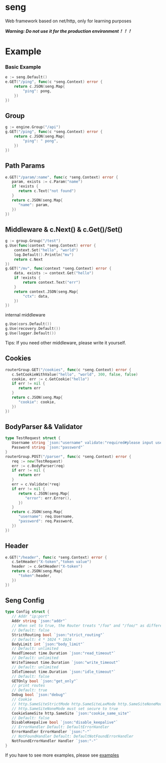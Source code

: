 # seng

Web framework based on net/http, only for learning purposes

**_Warning: Do not use it for the production environment！！！_**

# Example

### Basic Example
```go
e := seng.Default()
e.GET("/ping", func(c *seng.Context) error {
	return c.JSON(seng.Map{
		"ping": pong,
	})
})
```

## Group

```go
g := engine.Group("/api")
g.GET("/ping", func(c *seng.Context) error {
	return c.JSON(seng.Map{
		"ping": " pong",
	})
})
```

## Path Params

```go
e.GET("/param/:name", func(c *seng.Context) error {
   param, exists := c.Param("name")
   if !exists {
      return c.Text("not found")
   }
   return c.JSON(seng.Map{
      "name": param,
   })
})
```

## Middleware & c.Next() & c.Get()/Set()

```go
g := group.Group("/test")
g.Use(func(context *seng.Context) error {
	context.Set("hello", "world")
	log.Default().Println("mv")
	return c.Next
})
g.GET("/mv", func(context *seng.Context) error {
	data, exists := context.Get("hello")
	if !exists {
		return context.Text("err")
	}
	return context.JSON(seng.Map{
		"ctx": data,
	})
})
```

internal middleware

```go
g.Use(cors.Default())
g.Use(recovery.Default())
g.Use(logger.Default())
```

Tips: If you need other middleware, please write it yourself.

## Cookies

```go
routerGroup.GET("/cookies", func(c *seng.Context) error {
   c.SetCookieWithValue("hello", "world", 300, false, false)
   cookie, err := c.GetCookie("hello")
   if err != nil {
      return err
   }
   return c.JSON(seng.Map{
      "cookie": cookie,
   })
})
```

## BodyParser && Validator

```go
type TestRequest struct {
   Username string `json:"username" validate:"required#please input username.|min=1#please enter the legal parameters"`
   Password string `json:"password"`
}
routerGroup.POST("/parser", func(c *seng.Context) error {
   req := new(TestRequest)
   err := c.BodyParser(req)
   if err != nil {
      return err
   }
   err = c.Validate(*req)
   if err != nil {
      return c.JSON(seng.Map{
         "error": err.Error(),
      })
   }
   return c.JSON(seng.Map{
      "username": req.Username,
      "password": req.Password,
   })
})
```

## Header

```go
e.GET("/header", func(c *seng.Context) error {
   c.SetHeader("X-token","token value")
   header := c.GetHeader("X-token")
   return c.JSON(seng.Map{
      "token":header,
   })
})
```

## Seng Config

```go
type Config struct {
   // Addr "ip:port"
   Addr string `json:"addr"`
   // When set to true, the Router treats "/foo" and "/foo/" as different.
   // Default: false
   StrictRouting bool `json:"strict_routing"`
   // Default: 4 * 1024 * 1024
   BodyLimit int `json:"body_limit"`
   // Default: unlimited
   ReadTimeout time.Duration `json:"read_timeout"`
   // Default: unlimited
   WriteTimeout time.Duration `json:"write_timeout"`
   // Default: unlimited
   IdleTimeout time.Duration `json:"idle_timeout"`
   // Default: false
   GETOnly bool `json:"get_only"`
   // print routes
   // Default: true
   Debug bool `json:"debug"`
   // Cookie
   // http.SameSiteStrictMode http.SameSiteLaxMode http.SameSiteNoneMode
   // http.SameSiteNoneMode must set secure to true
   CookieSameSite http.SameSite `json:"cookie_same_site"`
   // Default: false
   DisableKeepalive bool `json:"disable_keepalive"`
   // ErrorHandler Default: DefaultErrorHandler
   ErrorHandler ErrorHandler `json:"-"`
   // NotFoundHandler Default: DefaultNotFoundErrorHandler
   NotFoundErrorHandler Handler `json:"-"`
}
```

 If you have to see more examples, please see [examples](examples)